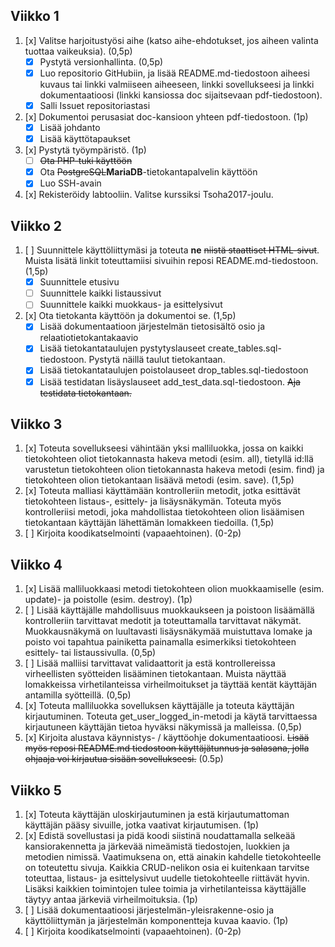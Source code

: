 ## Viikko 1
1. [x] Valitse harjoitustyösi aihe (katso aihe-ehdotukset, jos aiheen valinta tuottaa vaikeuksia). (0,5p)
   * [x] Pystytä versionhallinta. (0,5p)
   * [x] Luo repositorio GitHubiin, ja lisää README.md-tiedostoon aiheesi kuvaus tai linkki valmiiseen aiheeseen, linkki sovellukseesi ja linkki dokumentaatioosi (linkki kansiossa doc sijaitsevaan pdf-tiedostoon).
   * [x] Salli Issuet repositoriastasi
2. [x] Dokumentoi perusasiat doc-kansioon yhteen pdf-tiedostoon. (1p)
   * [x] Lisää johdanto
   * [x] Lisää käyttötapaukset
3. [x] Pystytä työympäristö. (1p)
   * [ ] ~~Ota PHP-tuki käyttöön~~
   * [x] Ota ~~PostgreSQL~~**MariaDB**-tietokantapalvelin käyttöön
   * [x] Luo SSH-avain
4. [x] Rekisteröidy labtooliin. Valitse kurssiksi Tsoha2017-joulu.

## Viikko 2
1. [ ] Suunnittele käyttöliittymäsi ja toteuta **ne** ~~niistä staattiset HTML-sivut~~. Muista lisätä linkit toteuttamiisi sivuihin reposi README.md-tiedostoon. (1,5p)
   * [x] Suunnittele etusivu
   * [ ] Suunnittele kaikki listaussivut
   * [ ] Suunnittele kaikki muokkaus- ja esittelysivut
2. [x] Ota tietokanta käyttöön ja dokumentoi se. (1,5p)
   * [x] Lisää dokumentaatioon järjestelmän tietosisältö osio ja relaatiotietokantakaavio
   * [x] Lisää tietokantataulujen pystytyslauseet create_tables.sql-tiedostoon. Pystytä näillä taulut tietokantaan.
   * [x] Lisää tietokantataulujen poistolauseet drop_tables.sql-tiedostoon
   * [x] Lisää testidatan lisäyslauseet add_test_data.sql-tiedostoon. ~~Aja testidata tietokantaan.~~

## Viikko 3
1. [x] Toteuta sovellukseesi vähintään yksi malliluokka, jossa on kaikki tietokohteen oliot tietokannasta hakeva metodi (esim. all), tietyllä id:llä varustetun tietokohteen olion tietokannasta hakeva metodi (esim. find) ja tietokohteen olion tietokantaan lisäävä metodi (esim. save). (1,5p)
2. [x] Toteuta malliasi käyttämään kontrolleriin metodit, jotka esittävät tietokohteen listaus-, esittely- ja lisäysnäkymän. Toteuta myös kontrolleriisi metodi, joka mahdollistaa tietokohteen olion lisäämisen tietokantaan käyttäjän lähettämän lomakkeen tiedoilla. (1,5p)
3. [ ] Kirjoita koodikatselmointi (vapaaehtoinen). (0-2p)

## Viikko 4
1. [x] Lisää malliluokkaasi metodi tietokohteen olion muokkaamiselle (esim. update)- ja poistolle (esim. destroy). (1p)
2. [ ] Lisää käyttäjälle mahdollisuus muokkaukseen ja poistoon lisäämällä kontrolleriin tarvittavat medotit ja toteuttamalla tarvittavat näkymät. Muokkausnäkymä on luultavasti lisäysnäkymää muistuttava lomake ja poisto voi tapahtua painiketta painamalla esimerkiksi tietokohteen esittely- tai listaussivulla. (0,5p)
3. [ ] Lisää malliisi tarvittavat validaattorit ja estä kontrollereissa virheellisten syötteiden lisääminen tietokantaan. Muista näyttää lomakkeissa virhetilanteissa virheilmoitukset ja täyttää kentät käyttäjän antamilla syötteillä. (0,5p)
4. [x] Toteuta malliluokka sovelluksen käyttäjälle ja toteuta käyttäjän kirjautuminen. Toteuta get_user_logged_in-metodi ja käytä tarvittaessa kirjautuneen käyttäjän tietoa hyväksi näkymissä ja malleissa. (0,5p)
5. [x] Kirjoita alustava käynnistys- / käyttöohje dokumentaatioosi. ~~Lisää myös reposi README.md tiedostoon käyttäjätunnus ja salasana, jolla ohjaaja voi kirjautua sisään sovellukseesi.~~ (0.5p)

## Viikko 5
1. [x] Toteuta käyttäjän uloskirjautuminen ja estä kirjautumattoman käyttäjän pääsy sivuille, jotka vaativat kirjautumisen. (1p)
2. [x] Edistä sovellustasi ja pidä koodi siistinä noudattamalla selkeää kansiorakennetta ja järkevää nimeämistä tiedostojen, luokkien ja metodien nimissä. Vaatimuksena on, että ainakin kahdelle tietokohteelle on toteutettu sivuja. Kaikkia CRUD-nelikon osia ei kuitenkaan tarvitse toteuttaa, listaus- ja esittelysivut uudelle tietokohteelle riittävät hyvin. Lisäksi kaikkien toimintojen tulee toimia ja virhetilanteissa käyttäjälle täytyy antaa järkeviä virheilmoituksia. (1p)
3. [ ] Lisää dokumentaatioosi järjestelmän-yleisrakenne-osio ja käyttöliittymän ja järjestelmän komponentteja kuvaa kaavio. (1p)
4. [ ] Kirjoita koodikatselmointi (vapaaehtoinen). (0-2p)
